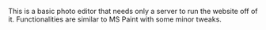 This is a basic photo editor that needs only a server to run the website off of it.
Functionalities are similar to MS Paint with some minor tweaks.
